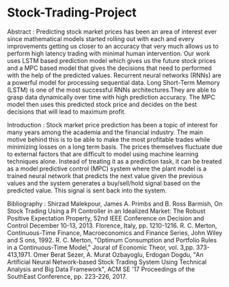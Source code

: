 # Stock-Trading-Project
Abstract : 
Predicting stock market prices has been an area of interest ever since mathematical models started rolling out with each and every improvements getting us closer to an accuracy that very much allows us to perform high latency trading with minimal human intervention. Our work uses LSTM based prediction model which gives us the future stock prices and a MPC based model that gives the decisions that need to performed with the help of the predicted values. Recurrent neural networks (RNNs) are a powerful model for processing sequential data. Long Short-Term Memory (LSTM) is one of the most successful RNNs architectures.They are able to grasp data dynamically over time with high prediction accuracy. The MPC model then uses this predicted stock price and decides on the best decisions that will lead to maximum profit.

Introduction :
Stock market price prediction has been a topic of interest for many years among the academia and the financial industry. The main motive behind this is to be able to make the most profitable trades while minimizing losses on a long term basis. The prices themselves fluctuate due to external factors that are difficult to model using machine learning techniques alone. Instead of treating it as a prediction task, it can be treated as a model predictive control (MPC) system where the plant model is a trained neural network that predicts the next value given the previous values and the system generates a buy/sell/hold signal based on the predicted value. This signal is sent back into the system.

Bibliography :
Shirzad Malekpour, James A. Primbs and B. Ross Barmish, On Stock Trading Using a PI Controller in an Idealized Market: The Robust Positive Expectation Property, 52nd IEEE Conference on Decision and Control December 10-13, 2013. Florence, Italy, pp. 1210-1216.
R. C. Merton, Continuous-Time Finance, Macroeconomics and Finance Series, John Wiley and S ons, 1992.
R. C. Merton, "Optimum Consumption and Portfolio Rules in a Continuous-Time Model," Joural of Economic Theor, vol. 3,pp. 373-413,1971.
Omer Berat Sezer, A. Murat Ozbayoglu, Erdogan Dogdu, "An Artificial Neural Network-based Stock Trading System Using Technical Analysis and Big Data Framework", ACM SE '17 Proceedings of the SouthEast Conference, pp. 223-226, 2017. 
